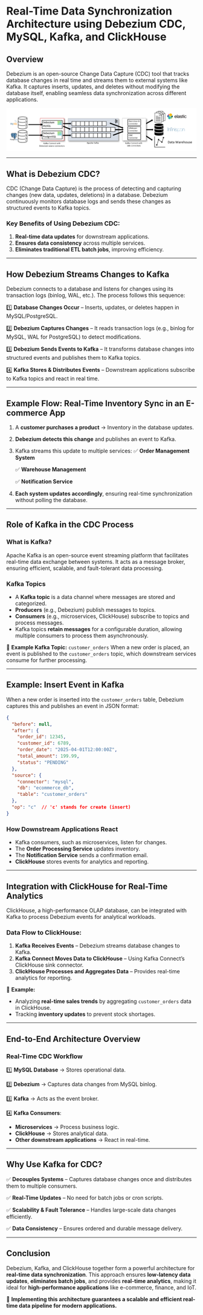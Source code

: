 # Real-Time Data Synchronization Architecture using Debezium CDC, MySQL, Kafka, and ClickHouse

## Overview
Debezium is an open-source Change Data Capture (CDC) tool that tracks database changes in real time and streams them to external systems like Kafka. It captures inserts, updates, and deletes without modifying the database itself, enabling seamless data synchronization across different applications.

![Debezium](./images/debezium-architecture.png)

---
## What is Debezium CDC?
CDC (Change Data Capture) is the process of detecting and capturing changes (new data, updates, deletions) in a database. Debezium continuously monitors database logs and sends these changes as structured events to Kafka topics.

### **Key Benefits of Using Debezium CDC:**
1. **Real-time data updates** for downstream applications.
2. **Ensures data consistency** across multiple services.
3. **Eliminates traditional ETL batch jobs**, improving efficiency.

---
## **How Debezium Streams Changes to Kafka**
Debezium connects to a database and listens for changes using its transaction logs (binlog, WAL, etc.). The process follows this sequence:

1️⃣ **Database Changes Occur** – Inserts, updates, or deletes happen in MySQL/PostgreSQL.

2️⃣ **Debezium Captures Changes** – It reads transaction logs (e.g., binlog for MySQL, WAL for PostgreSQL) to detect modifications.

3️⃣ **Debezium Sends Events to Kafka** – It transforms database changes into structured events and publishes them to Kafka topics.

4️⃣ **Kafka Stores & Distributes Events** – Downstream applications subscribe to Kafka topics and react in real time.

---
## **Example Flow: Real-Time Inventory Sync in an E-commerce App**
1. A **customer purchases a product** → Inventory in the database updates.
2. **Debezium detects this change** and publishes an event to Kafka.
3. Kafka streams this update to multiple services:
   ✅ **Order Management System**
   
   ✅ **Warehouse Management**
   
   ✅ **Notification Service**
5. **Each system updates accordingly**, ensuring real-time synchronization without polling the database.

---
## **Role of Kafka in the CDC Process**
### **What is Kafka?**
Apache Kafka is an open-source event streaming platform that facilitates real-time data exchange between systems. It acts as a message broker, ensuring efficient, scalable, and fault-tolerant data processing.

### **Kafka Topics**
- A **Kafka topic** is a data channel where messages are stored and categorized.
- **Producers** (e.g., Debezium) publish messages to topics.
- **Consumers** (e.g., microservices, ClickHouse) subscribe to topics and process messages.
- Kafka topics **retain messages** for a configurable duration, allowing multiple consumers to process them asynchronously.

📌 **Example Kafka Topic:** `customer_orders`
When a new order is placed, an event is published to the `customer_orders` topic, which downstream services consume for further processing.

---
## **Example: Insert Event in Kafka**
When a new order is inserted into the `customer_orders` table, Debezium captures this and publishes an event in JSON format:

```json
{
  "before": null,
  "after": {
    "order_id": 12345,
    "customer_id": 6789,
    "order_date": "2025-04-01T12:00:00Z",
    "total_amount": 199.99,
    "status": "PENDING"
  },
  "source": {
    "connector": "mysql",
    "db": "ecommerce_db",
    "table": "customer_orders"
  },
  "op": "c"  // 'c' stands for create (insert)
}
```

### **How Downstream Applications React**
- Kafka consumers, such as microservices, listen for changes.
- The **Order Processing Service** updates inventory.
- The **Notification Service** sends a confirmation email.
- **ClickHouse** stores events for analytics and reporting.

---
## **Integration with ClickHouse for Real-Time Analytics**
ClickHouse, a high-performance OLAP database, can be integrated with Kafka to process Debezium events for analytical workloads.

### **Data Flow to ClickHouse:**
1. **Kafka Receives Events** – Debezium streams database changes to Kafka.
2. **Kafka Connect Moves Data to ClickHouse** – Using Kafka Connect’s ClickHouse sink connector.
3. **ClickHouse Processes and Aggregates Data** – Provides real-time analytics for reporting.

📌 **Example:**
- Analyzing **real-time sales trends** by aggregating `customer_orders` data in ClickHouse.
- Tracking **inventory updates** to prevent stock shortages.

---
## **End-to-End Architecture Overview**
### **Real-Time CDC Workflow**
1️⃣ **MySQL Database** → Stores operational data.

2️⃣ **Debezium** → Captures data changes from MySQL binlog.

3️⃣ **Kafka** → Acts as the event broker.

4️⃣ **Kafka Consumers**:
   - **Microservices** → Process business logic.
   - **ClickHouse** → Stores analytical data.
   - **Other downstream applications** → React in real-time.

---
## **Why Use Kafka for CDC?**
✅ **Decouples Systems** – Captures database changes once and distributes them to multiple consumers.

✅ **Real-Time Updates** – No need for batch jobs or cron scripts.

✅ **Scalability & Fault Tolerance** – Handles large-scale data changes efficiently.

✅ **Data Consistency** – Ensures ordered and durable message delivery.

---
## **Conclusion**
Debezium, Kafka, and ClickHouse together form a powerful architecture for **real-time data synchronization**. This approach ensures **low-latency data updates**, **eliminates batch jobs**, and provides **real-time analytics**, making it ideal for **high-performance applications** like e-commerce, finance, and IoT.

🚀 **Implementing this architecture guarantees a scalable and efficient real-time data pipeline for modern applications.**

